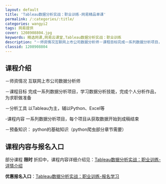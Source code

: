 ```yaml
---
layout: default
title: 'Tableau数据分析实战：职业训练-网易精品单课'
permalink: /:categories/:title/
categories: wangyi2
tags: 网易提供
cover: 1208908804.jpg
keywords: 精选网课,网易云课堂,Tableau数据分析实战：职业训练
description: "－师资情况互联网上市公司数据分析师－课程目标完成一系列数据分析项目，学习数据分析技能，完成个人分析作品，为求职做准备－分析工具以Tableau为主，辅以Python、Excel等-课程内容一"
classid: 1208908804
---
```


## 课程介绍

－师资情况
互联网上市公司数据分析师

－课程目标
完成一系列数据分析项目，学习数据分析技能，完成个人分析作品，为求职做准备

－分析工具
以Tableau为主，辅以Python、Excel等

-课程内容
一系列数据分析项目，每个项目从获取数据开始到成稿结束

－预备知识：
python的基础知识（python爬虫部分章节需要）

## 课程内容与报名入口

部分课程 **限时** 折扣中，课程内容详细介绍见：[Tableau数据分析实战：职业训练-详情介绍](https://study.163.com/course/introduction/1208908804.htm?share=1&shareId=1025206652&utm_campaign=share&utm_medium=iphoneShare&utm_source=&utm_u=1025206652)

**优惠报名入口**：[Tableau数据分析实战：职业训练-报名学习](https://study.163.com/course/introduction/1208908804.htm?share=1&shareId=1025206652&utm_campaign=share&utm_medium=iphoneShare&utm_source=&utm_u=1025206652)

